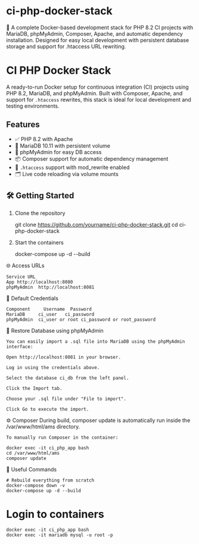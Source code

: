 # ci-php-docker-stack
🐳 A complete Docker-based development stack for PHP 8.2 CI projects with MariaDB, phpMyAdmin, Composer, Apache, and automatic dependency installation. Designed for easy local development with persistent database storage and support for .htaccess URL rewriting.

# CI PHP Docker Stack

A ready-to-run Docker setup for continuous integration (CI) projects using PHP 8.2, MariaDB, and phpMyAdmin. Built with Composer, Apache, and support for `.htaccess` rewrites, this stack is ideal for local development and testing environments.

## Features

- ✅ PHP 8.2 with Apache
- 🐬 MariaDB 10.11 with persistent volume
- 🧩 phpMyAdmin for easy DB access
- 📦 Composer support for automatic dependency management
- 🔁 `.htaccess` support with mod_rewrite enabled
- 🗂 Live code reloading via volume mounts

## 🛠 Getting Started

1. Clone the repository

    git clone https://github.com/yourname/ci-php-docker-stack.git
    cd ci-php-docker-stack

2. Start the containers

    docker-compose up -d --build

🌐 Access URLs

    Service	URL
    App	http://localhost:8080
    phpMyAdmin	http://localhost:8081

🔐 Default Credentials

    Component	  Username	Password
    MariaDB	    ci_user	  ci_password
    phpMyAdmin	ci_user or root	ci_password or root_password

🧩 Restore Database using phpMyAdmin

    You can easily import a .sql file into MariaDB using the phpMyAdmin interface:

    Open http://localhost:8081 in your browser.

    Log in using the credentials above.

    Select the database ci_db from the left panel.

    Click the Import tab.

    Choose your .sql file under "File to import".

    Click Go to execute the import.

⚙️ Composer
    During build, composer update is automatically run inside the /var/www/html/ams directory.

    To manually run Composer in the container:

    docker exec -it ci_php_app bash
    cd /var/www/html/ams
    composer update

🧪 Useful Commands

    # Rebuild everything from scratch
    docker-compose down -v
    docker-compose up -d --build

# Login to containers
    docker exec -it ci_php_app bash
    docker exec -it mariadb mysql -u root -p
